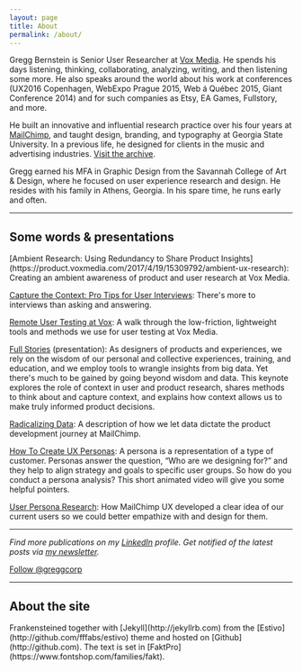 ```yaml
---
layout: page
title: About
permalink: /about/
---
```


Gregg Bernstein is Senior User Researcher at [Vox Media](http://www.voxmedia.com). He spends his days listening, thinking, collaborating, analyzing, writing, and then listening some more. He also speaks around the world about his work at conferences (UX2016 Copenhagen, WebExpo Prague 2015, Web á Québec 2015, Giant Conference 2014) and for such companies as Etsy, EA Games, Fullstory, and more.

He built an innovative and influential research practice over his four years at [MailChimp](http://www.mailchimp.com), and taught design, branding, and typography at Georgia State University. In a previous life, he designed for clients in the music and advertising industries. [Visit the archive](../archive).

Gregg earned his MFA in Graphic Design from the Savannah College of Art &amp; Design, where he focused on user experience research and design. He resides with his family in Athens, Georgia. In his spare time, he runs early and often.

----
<h2>Some words &amp; presentations</h2>
[Ambient Research: Using Redundancy to Share Product Insights](https://product.voxmedia.com/2017/4/19/15309792/ambient-ux-research): Creating an ambient awareness of product and user research at Vox Media.

[Capture the Context: Pro Tips for User Interviews](https://blog.optimalworkshop.com/capture-the-context-pro-tips-for-user-interviews): There's more to interviews than asking and answering.

[Remote User Testing at Vox](http://product.voxmedia.com/2016/5/26/11787530/remote-user-testing-at-vox): A walk through the low-friction, lightweight tools and methods we use for user testing at Vox Media.

[Full Stories](https://slideslive.com/38894476/full-stories) (presentation): As designers of products and experiences, we rely on the wisdom of our personal and collective experiences, training, and education, and we employ tools to wrangle insights from big data. Yet there's much to be gained by going beyond wisdom and data. This keynote explores the role of context in user and product research, shares methods to think about and capture context, and explains how context allows us to make truly informed product decisions.

[Radicalizing Data](http://us5.campaign-archive1.com/?awesome=no&u=7e093c5cf4&id=361d158320): A description of how we let data dictate the product development journey at MailChimp.

[How To Create UX Personas](http://uxmastery.com/create-ux-personas/): A persona is a representation of a type of customer. Personas answer the question, “Who are we designing for?” and they help to align strategy and goals to specific user groups. So how do you conduct a persona analysis? This short animated video will give you some helpful pointers.

[User Persona Research](https://blog.mailchimp.com/new-mailchimp-user-persona-research/): How MailChimp UX developed a clear idea of our current users so we could better empathize with and design for them.

----
*Find more publications on my [LinkedIn](https://www.linkedin.com/in/greggbernstein) profile. Get notified of the latest posts via [my newsletter](/subscribe/).*

<a class="twitter-follow-button"
  href="https://twitter.com/greggcorp"
  data-show-count="false"
  data-size="large">
Follow @greggcorp
</a>

----
<h2>About the site</h2>
Frankensteined together with [Jekyll](http://jekyllrb.com) from the [Estivo](http://github.com/fffabs/estivo) theme and hosted on [Github](http://github.com). The text is set in [FaktPro](https://www.fontshop.com/families/fakt).
